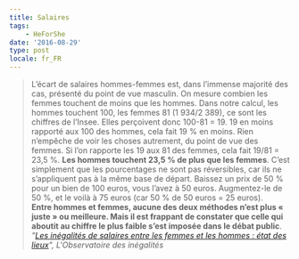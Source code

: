 ```yaml
---
title: Salaires
tags:
    - HeForShe
date: '2016-08-29'
type: post
locale: fr_FR
---
```


> L’écart de salaires hommes-femmes est, dans l’immense majorité des cas, présenté du point de vue masculin. On mesure combien les femmes touchent de moins que les hommes. Dans notre calcul, les hommes touchent 100, les femmes 81 (1 934/2 389), ce sont les chiffres de l’Insee. Elles perçoivent donc 100-81 = 19. 19 en moins rapporté aux 100 des hommes, cela fait 19 % en moins. Rien n’empêche de voir les choses autrement, du point de vue des femmes. Si l’on rapporte les 19 aux 81 des femmes, cela fait 19/81 = 23,5 %. **Les hommes touchent 23,5 % de plus que les femmes**. C’est simplement que les pourcentages ne sont pas réversibles, car ils ne s’appliquent pas à la même base de départ. Baissez un prix de 50 % pour un bien de 100 euros, vous l’avez à 50 euros. Augmentez-le de 50 %, et le voilà à 75 euros (car 50 % de 50 euros = 25 euros).  
> **Entre hommes et femmes, aucune des deux méthodes n’est plus « juste » ou meilleure. Mais il est frappant de constater que celle qui aboutit au chiffre le plus faible s’est imposée dans le débat public**.  
> <cite>"[Les inégalités de salaires entre les femmes et les hommes : état des lieux](http://www.inegalites.fr/spip.php?page=article&id_article=972&id_rubrique=151&id_groupe=15&id_mot=104#id1a43_c0)", L'Observatoire des inégalités</cite>
